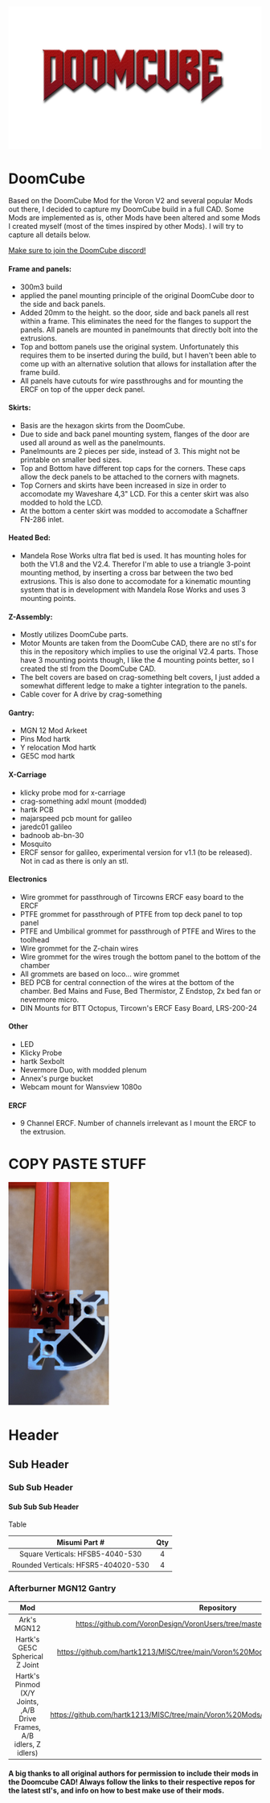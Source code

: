 ![DOOMCUBE](Images/DCLogo.png)
# DoomCube
Based on the DoomCube Mod for the Voron V2 and several popular Mods out there, I decided to capture my DoomCube build in a full CAD. Some Mods are implemented as is, other Mods have been altered and some Mods I created myself (most of the times inspired by other Mods).
I will try to capture all details below.

[Make sure to join the DoomCube discord!](https://discord.gg/EAANfEk25f)


#### Frame and panels:

- 300m3 build
- applied the panel mounting principle of the original DoomCube door to the side and back panels.
- Added 20mm to the height. so the door, side and back panels all rest within a frame. This eliminates the need for the flanges to support the panels. All panels are mounted in panelmounts that directly bolt into the extrusions.
- Top and bottom panels use the original system. Unfortunately this requires them to be inserted during the build, but I haven't been able to come up with an alternative solution that allows for installation after the frame build.
- All panels have cutouts for wire passthroughs and for mounting the ERCF on top of the upper deck panel.

#### Skirts:

- Basis are the hexagon skirts from the DoomCube. 
- Due to side and back panel mounting system, flanges of the door are used all around as well as the panelmounts.
- Panelmounts are 2 pieces per side, instead of 3. This might not be printable on smaller bed sizes.
- Top and Bottom have different top caps for the corners. These caps allow the deck panels to be attached to the corners with magnets.
- Top Corners and skirts have been increased in size in order to accomodate my Waveshare 4,3" LCD. For this a center skirt was also modded to hold the LCD.
- At the bottom a center skirt was modded to accomodate a Schaffner FN-286 inlet.

#### Heated Bed:

- Mandela Rose Works ultra flat bed is used. It has mounting holes for both the V1.8 and the V2.4. Therefor I'm able to use a triangle 3-point mounting method, by inserting a cross bar between the two bed extrusions. This is also done to accomodate for a kinematic mounting system that is in development with Mandela Rose Works and uses 3 mounting points.

#### Z-Assembly:
- Mostly utilizes DoomCube parts.
- Motor Mounts are taken from the DoomCube CAD, there are no stl's for this in the repository which implies to use the original V2.4 parts. Those have 3 mounting points though, I like the 4 mounting points better, so I created the stl from the DoomCube CAD.
- The belt covers are based on crag-something belt covers, I just added a somewhat different ledge to make a tighter integration to the panels.
- Cable cover for A drive by crag-something

#### Gantry:

- MGN 12 Mod Arkeet
- Pins Mod hartk
- Y relocation Mod hartk
- GE5C mod hartk

#### X-Carriage
- klicky probe mod for x-carriage
- crag-something adxl mount (modded)
- hartk PCB
- majarspeed pcb mount for galileo
- jaredc01 galileo
- badnoob ab-bn-30
- Mosquito
- ERCF sensor for galileo, experimental version for v1.1 (to be released). Not in cad as there is only an stl.

#### Electronics
- Wire grommet for passthrough of Tircowns ERCF easy board to the ERCF
- PTFE grommet for passthrough of PTFE from top deck panel to top panel
- PTFE and Umbilical grommet for passthrough of PTFE and Wires to the toolhead
- Wire grommet for the Z-chain wires
- Wire grommet for the wires trough the bottom panel to the bottom of the chamber
- All grommets are based on loco... wire grommet
- BED PCB for central connection of the wires at the bottom of the chamber. Bed Mains and Fuse, Bed Thermistor, Z Endstop, 2x bed fan or nevermore micro.
- DIN Mounts for BTT Octopus, Tircown's ERCF Easy Board, LRS-200-24

#### Other

 - LED
 - Klicky Probe
 - hartk Sexbolt
 - Nevermore Duo, with modded plenum
 - Annex's purge bucket
 - Webcam mount for Wansview 1080o

#### ERCF

 - 9 Channel ERCF. Number of channels irrelevant as I mount the ERCF to the extrusion.

# COPY PASTE STUFF

<img src="Images/404020-1.jpg" alt="drawing" width="200"/>

# Header
## Sub Header
### Sub Sub Header
#### Sub Sub Sub Header

Table

Misumi Part #  |Qty
|:----:|:----:|
Square Verticals: HFSB5-4040-530 |4 
Rounded Verticals: HFSR5-404020-530 |4


### Afterburner MGN12 Gantry
Mod|Repository
|:---:|:---:|
Ark's MGN12|https://github.com/VoronDesign/VoronUsers/tree/master/printer_mods/arkeet/mgn12
Hartk's GE5C Spherical Z Joint|https://github.com/hartk1213/MISC/tree/main/Voron%20Mods/Voron%202/2.4/Voron2.4_GE5C
Hartk's Pinmod (X/Y Joints, ,A/B Drive Frames, A/B idlers, Z idlers)|https://github.com/hartk1213/MISC/tree/main/Voron%20Mods/Voron%202/2.4/Voron2.4_Pins_Mod




#### A big thanks to all original authors for permission to include their mods in the Doomcube CAD!  Always follow the links to their respective repos for the latest stl's, and info on how to best make use of their mods.


